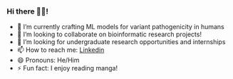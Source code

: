### Hi there 👋🏾!

- 🌱 I’m currently crafting ML models for variant pathogenicity in humans
- 👯 I’m looking to collaborate on bioinformatic research projects!
- 🤔 I’m looking for undergraduate research opportunities and internships
- 📫 How to reach me: [Linkedin](https://www.linkedin.com/in/arlen-gyden/)
- 😄 Pronouns: He/Him
- ⚡ Fun fact: I enjoy reading manga!


